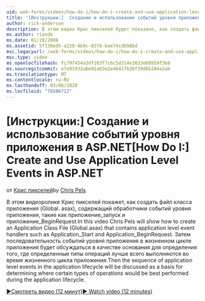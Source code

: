 ```yaml
---
uid: web-forms/videos/how-do-i/how-do-i-create-and-use-application-level-events-in-aspnet
title: '[Инструкции:]  Создание и использование событий уровня приложения в ASP.NET | Документация Майкрософт'
author: rick-anderson
description: В этом видео Крис пикселей будет показано, как создать файл класса приложения (Global. asax), содержащий обработчики событий уровня приложения, такие как Application_S...
ms.author: riande
ms.date: 01/28/2008
ms.assetid: 5f136ed5-a229-4b9c-83f8-bae74cdb98bd
msc.legacyurl: /web-forms/videos/how-do-i/how-do-i-create-and-use-application-level-events-in-aspnet
msc.type: video
ms.openlocfilehash: fc797454a3df103f7c6c5d314e3033e60959f3b8
ms.sourcegitcommit: e7e91932a6e91a63e2e46417626f39d6b244a3ab
ms.translationtype: MT
ms.contentlocale: ru-RU
ms.lasthandoff: 03/06/2020
ms.locfileid: "78506712"
---
```

# <a name="how-do-i--create-and-use-application-level-events-in-aspnet"></a><span data-ttu-id="950cc-103">[Инструкции:]  Создание и использование событий уровня приложения в ASP.NET</span><span class="sxs-lookup"><span data-stu-id="950cc-103">[How Do I:]  Create and Use Application Level Events in ASP.NET</span></span>

<span data-ttu-id="950cc-104">от [Крис пикселей](https://twitter.com/chrispels)</span><span class="sxs-lookup"><span data-stu-id="950cc-104">by [Chris Pels](https://twitter.com/chrispels)</span></span>

<span data-ttu-id="950cc-105">В этом видеоролике Крис пикселей покажет, как создать файл класса приложения (Global. asax), содержащий обработчики событий уровня приложения, такие как приложение\_запуск и приложение\_BeginRequest.</span><span class="sxs-lookup"><span data-stu-id="950cc-105">In this video Chris Pels will show how to create an Application Class File (Global.asax) that contains application level event handlers such as Application\_Start and Application\_BeginRequest.</span></span> <span data-ttu-id="950cc-106">Затем последовательность событий уровня приложения в жизненном цикле приложения будет обсуждаться в качестве основания для определения того, где определенные типы операций лучше всего выполняются во время жизненного цикла приложения.</span><span class="sxs-lookup"><span data-stu-id="950cc-106">Then the sequence of application level events in the application lifecycle will be discussed as a basis for determining where certain types of operations would be best performed during the application lifecycle.</span></span>

[<span data-ttu-id="950cc-107">&#9654;Смотреть видео (12 минут)</span><span class="sxs-lookup"><span data-stu-id="950cc-107">&#9654; Watch video (12 minutes)</span></span>](https://channel9.msdn.com/Blogs/ASP-NET-Site-Videos/how-do-i-create-and-use-application-level-events-in-aspnet)

